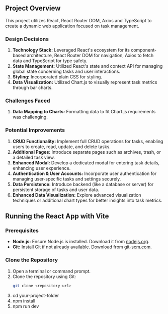 ## Project Overview

This project utilizes React, React Router DOM, Axios and TypeScript to create a dynamic web application focused on task management.

### Design Decisions

1. **Technology Stack:** Leveraged React's ecosystem for its component-based architecture, React Router DOM for navigation, Axios to fetch data and TypeScript for type safety.
2. **State Management:** Utilized React's state and context API for managing global state concerning tasks and user interactions.
3. **Styling:** Incorporated plain CSS for styling.
4. **Data Visualization:** Utilized Chart.js to visually represent task metrics through bar charts.

### Challenges Faced

1. **Data Mapping to Charts:** Formatting data to fit Chart.js requirements was challenging.

### Potential Improvements

1. **CRUD Functionality:** Implement full CRUD operations for tasks, enabling users to create, read, update, and delete tasks.
2. **Additional Pages:** Introduce separate pages such as archives, trash, or a detailed task view.
3. **Enhanced Modal:** Develop a dedicated modal for entering task details, enhancing user experience.
4. **Authentication & User Accounts:** Incorporate user authentication for managing user-specific tasks and settings securely.
5. **Data Persistence:** Introduce backend (like a database or server) for persistent storage of tasks and user data.
6. **Enhanced Data Visualization:** Explore advanced visualization techniques or additional chart types for better insights into task metrics.

## Running the React App with Vite

### Prerequisites

- **Node.js:** Ensure Node.js is installed. Download it from [nodejs.org](https://nodejs.org/).
- **Git:** Install Git if not already available. Download from [git-scm.com](https://git-scm.com/).

### Clone the Repository

1. Open a terminal or command prompt.
2. Clone the repository using Git:
   ```bash
   git clone <repository-url>
3. cd your-project-folder  
4. npm install
5. npm run dev

